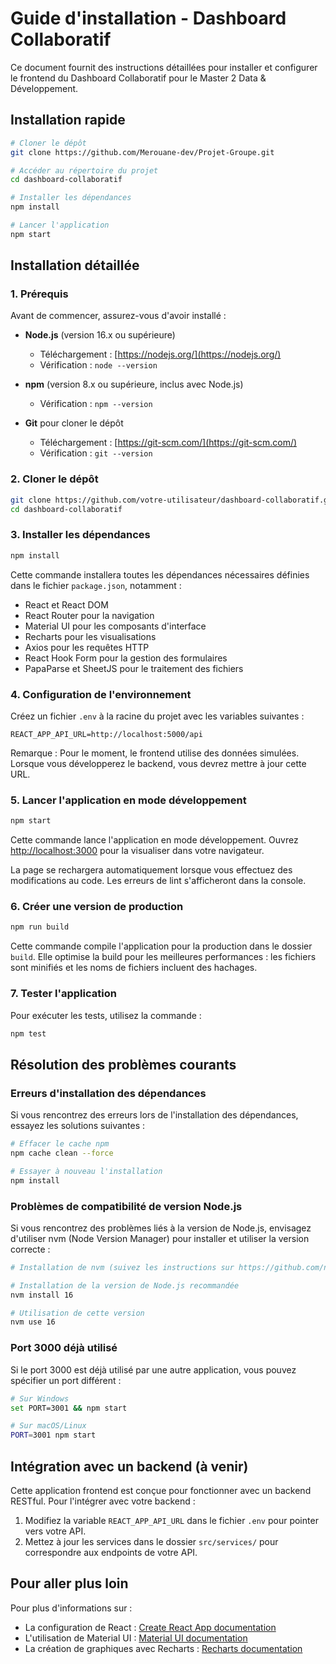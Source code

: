 # Guide d'installation - Dashboard Collaboratif

Ce document fournit des instructions détaillées pour installer et configurer le frontend du Dashboard Collaboratif pour le Master 2 Data & Développement.

## Installation rapide

```bash
# Cloner le dépôt
git clone https://github.com/Merouane-dev/Projet-Groupe.git

# Accéder au répertoire du projet
cd dashboard-collaboratif

# Installer les dépendances
npm install

# Lancer l'application
npm start
```

## Installation détaillée

### 1. Prérequis

Avant de commencer, assurez-vous d'avoir installé :

- **Node.js** (version 16.x ou supérieure)
  - Téléchargement : [https://nodejs.org/](https://nodejs.org/)
  - Vérification : `node --version`

- **npm** (version 8.x ou supérieure, inclus avec Node.js)
  - Vérification : `npm --version`

- **Git** pour cloner le dépôt
  - Téléchargement : [https://git-scm.com/](https://git-scm.com/)
  - Vérification : `git --version`

### 2. Cloner le dépôt

```bash
git clone https://github.com/votre-utilisateur/dashboard-collaboratif.git
cd dashboard-collaboratif
```

### 3. Installer les dépendances

```bash
npm install
```

Cette commande installera toutes les dépendances nécessaires définies dans le fichier `package.json`, notamment :

- React et React DOM
- React Router pour la navigation
- Material UI pour les composants d'interface
- Recharts pour les visualisations
- Axios pour les requêtes HTTP
- React Hook Form pour la gestion des formulaires
- PapaParse et SheetJS pour le traitement des fichiers

### 4. Configuration de l'environnement

Créez un fichier `.env` à la racine du projet avec les variables suivantes :

```
REACT_APP_API_URL=http://localhost:5000/api
```

Remarque : Pour le moment, le frontend utilise des données simulées. Lorsque vous développerez le backend, vous devrez mettre à jour cette URL.

### 5. Lancer l'application en mode développement

```bash
npm start
```

Cette commande lance l'application en mode développement. Ouvrez [http://localhost:3000](http://localhost:3000) pour la visualiser dans votre navigateur.

La page se rechargera automatiquement lorsque vous effectuez des modifications au code. Les erreurs de lint s'afficheront dans la console.

### 6. Créer une version de production

```bash
npm run build
```

Cette commande compile l'application pour la production dans le dossier `build`. Elle optimise la build pour les meilleures performances : les fichiers sont minifiés et les noms de fichiers incluent des hachages.

### 7. Tester l'application

Pour exécuter les tests, utilisez la commande :

```bash
npm test
```

## Résolution des problèmes courants

### Erreurs d'installation des dépendances

Si vous rencontrez des erreurs lors de l'installation des dépendances, essayez les solutions suivantes :

```bash
# Effacer le cache npm
npm cache clean --force

# Essayer à nouveau l'installation
npm install
```

### Problèmes de compatibilité de version Node.js

Si vous rencontrez des problèmes liés à la version de Node.js, envisagez d'utiliser nvm (Node Version Manager) pour installer et utiliser la version correcte :

```bash
# Installation de nvm (suivez les instructions sur https://github.com/nvm-sh/nvm)

# Installation de la version de Node.js recommandée
nvm install 16

# Utilisation de cette version
nvm use 16
```

### Port 3000 déjà utilisé

Si le port 3000 est déjà utilisé par une autre application, vous pouvez spécifier un port différent :

```bash
# Sur Windows
set PORT=3001 && npm start

# Sur macOS/Linux
PORT=3001 npm start
```

## Intégration avec un backend (à venir)

Cette application frontend est conçue pour fonctionner avec un backend RESTful. Pour l'intégrer avec votre backend :

1. Modifiez la variable `REACT_APP_API_URL` dans le fichier `.env` pour pointer vers votre API.
2. Mettez à jour les services dans le dossier `src/services/` pour correspondre aux endpoints de votre API.

## Pour aller plus loin

Pour plus d'informations sur :

- La configuration de React : [Create React App documentation](https://facebook.github.io/create-react-app/docs/getting-started)
- L'utilisation de Material UI : [Material UI documentation](https://mui.com/getting-started/usage/)
- La création de graphiques avec Recharts : [Recharts documentation](https://recharts.org/en-US/guide)
